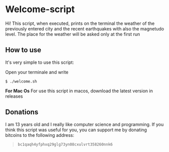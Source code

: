 # Welcome-script
Hi! This script, when executed, prints on the terminal the weather of the previously entered city and the recent earthquakes with also the magnetudo level.
The place for the weather will be asked only at the first run

## How to use
It's very simple to use this script:

Open your terminale and write

`$ ./welcome.sh`

**For Mac Os**
For use this script in macos, download the latest version in releases
## Donations
I am 13 years old and I really like computer science and programming. If you think this script was useful for you, you can support me by donating bitcoins to the following address:

> `bc1qaqh4yfphxq29glg73yn08cxulvrt358260nnk6`
